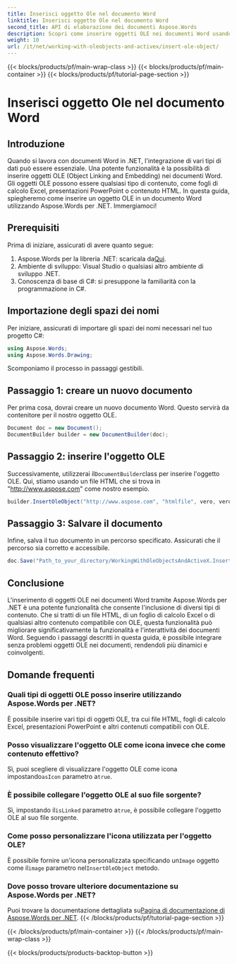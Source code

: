 ```yaml
---
title: Inserisci oggetto Ole nel documento Word
linktitle: Inserisci oggetto Ole nel documento Word
second_title: API di elaborazione dei documenti Aspose.Words
description: Scopri come inserire oggetti OLE nei documenti Word usando Aspose.Words per .NET con questa guida passo-passo. Migliora i tuoi documenti con contenuti incorporati.
weight: 10
url: /it/net/working-with-oleobjects-and-activex/insert-ole-object/
---
```


{{< blocks/products/pf/main-wrap-class >}}
{{< blocks/products/pf/main-container >}}
{{< blocks/products/pf/tutorial-page-section >}}

# Inserisci oggetto Ole nel documento Word

## Introduzione

Quando si lavora con documenti Word in .NET, l'integrazione di vari tipi di dati può essere essenziale. Una potente funzionalità è la possibilità di inserire oggetti OLE (Object Linking and Embedding) nei documenti Word. Gli oggetti OLE possono essere qualsiasi tipo di contenuto, come fogli di calcolo Excel, presentazioni PowerPoint o contenuto HTML. In questa guida, spiegheremo come inserire un oggetto OLE in un documento Word utilizzando Aspose.Words per .NET. Immergiamoci!

## Prerequisiti

Prima di iniziare, assicurati di avere quanto segue:

1. Aspose.Words per la libreria .NET: scaricala da[Qui](https://releases.aspose.com/words/net/).
2. Ambiente di sviluppo: Visual Studio o qualsiasi altro ambiente di sviluppo .NET.
3. Conoscenza di base di C#: si presuppone la familiarità con la programmazione in C#.

## Importazione degli spazi dei nomi

Per iniziare, assicurati di importare gli spazi dei nomi necessari nel tuo progetto C#:

```csharp
using Aspose.Words;
using Aspose.Words.Drawing;
```

Scomponiamo il processo in passaggi gestibili.

## Passaggio 1: creare un nuovo documento

Per prima cosa, dovrai creare un nuovo documento Word. Questo servirà da contenitore per il nostro oggetto OLE.

```csharp
Document doc = new Document();
DocumentBuilder builder = new DocumentBuilder(doc);
```

## Passaggio 2: inserire l'oggetto OLE

 Successivamente, utilizzerai il`DocumentBuilder`class per inserire l'oggetto OLE. Qui, stiamo usando un file HTML che si trova in "http://www.aspose.com" come nostro esempio.

```csharp
builder.InsertOleObject("http://www.aspose.com", "htmlfile", vero, vero, null);
```

## Passaggio 3: Salvare il documento

Infine, salva il tuo documento in un percorso specificato. Assicurati che il percorso sia corretto e accessibile.

```csharp
doc.Save("Path_to_your_directory/WorkingWithOleObjectsAndActiveX.InsertOleObject.docx");
```

## Conclusione

L'inserimento di oggetti OLE nei documenti Word tramite Aspose.Words per .NET è una potente funzionalità che consente l'inclusione di diversi tipi di contenuto. Che si tratti di un file HTML, di un foglio di calcolo Excel o di qualsiasi altro contenuto compatibile con OLE, questa funzionalità può migliorare significativamente la funzionalità e l'interattività dei documenti Word. Seguendo i passaggi descritti in questa guida, è possibile integrare senza problemi oggetti OLE nei documenti, rendendoli più dinamici e coinvolgenti.

## Domande frequenti

### Quali tipi di oggetti OLE posso inserire utilizzando Aspose.Words per .NET?
È possibile inserire vari tipi di oggetti OLE, tra cui file HTML, fogli di calcolo Excel, presentazioni PowerPoint e altri contenuti compatibili con OLE.

### Posso visualizzare l'oggetto OLE come icona invece che come contenuto effettivo?
 Sì, puoi scegliere di visualizzare l'oggetto OLE come icona impostando`asIcon` parametro a`true`.

### È possibile collegare l'oggetto OLE al suo file sorgente?
 Sì, impostando il`isLinked` parametro a`true`, è possibile collegare l'oggetto OLE al suo file sorgente.

### Come posso personalizzare l'icona utilizzata per l'oggetto OLE?
 È possibile fornire un'icona personalizzata specificando un`Image` oggetto come il`image` parametro nel`InsertOleObject` metodo.

### Dove posso trovare ulteriore documentazione su Aspose.Words per .NET?
 Puoi trovare la documentazione dettagliata su[Pagina di documentazione di Aspose.Words per .NET](https://reference.aspose.com/words/net/).
{{< /blocks/products/pf/tutorial-page-section >}}

{{< /blocks/products/pf/main-container >}}
{{< /blocks/products/pf/main-wrap-class >}}

{{< blocks/products/products-backtop-button >}}
